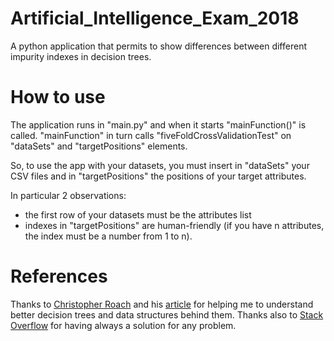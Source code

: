# Artificial_Intelligence_Exam_2018
A python application that permits to show differences between different impurity indexes in decision trees.

# How to use
The application runs in "main.py" and when it starts "mainFunction()" is called. "mainFunction" in turn calls "fiveFoldCrossValidationTest" on "dataSets" and "targetPositions" elements.

So, to use the app with your datasets, you must insert in "dataSets" your CSV files and in "targetPositions" the positions of your target attributes.

In particular 2 observations:
* the first row of your datasets must be the attributes list
* indexes in "targetPositions" are human-friendly (if you have n attributes, the index must be a number from 1 to n).

# References
Thanks to [Christopher Roach](http://www.oreilly.com/pub/au/1904 "Christopher Roach oreilly page") and his [article](http://archive.oreilly.com/pub/a/python/2006/02/09/ai_decision_trees.html) for helping me to understand better decision trees and data structures behind them.
Thanks also to [Stack Overflow](https://stackoverflow.com/) for having always a solution for any problem.